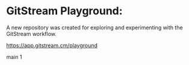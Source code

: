 # GitStream Playground:

A new repository was created for exploring and experimenting with the GitStream workflow.

https://app.gitstream.cm/playground

main
 1
